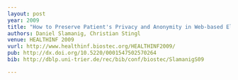 ```yaml
---
layout: post
year: 2009
title: "How to Preserve Patient's Privacy and Anonymity in Web-based Electronic Health Records (Best student paper award)"
authors: Daniel Slamanig, Christian Stingl
venue: HEALTHINF 2009
vurl: http://www.healthinf.biostec.org/HEALTHINF2009/
pub: http://dx.doi.org/10.5220/0001547502570264
bib: http://dblp.uni-trier.de/rec/bib/conf/biostec/SlamanigS09

---
```


